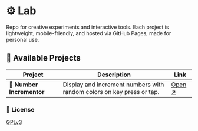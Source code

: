 # ⚙️ Lab

Repo for creative experiments and interactive tools. Each project is lightweight, mobile-friendly, and hosted via GitHub Pages, made for personal use.


## 🚀 Available Projects


| Project | Description | Link |
|--------|-------------|------|
| 🔢 **Number Incrementor** | Display and increment numbers with random colors on key press or tap.| <a href="https://navchandar.github.io/lab/number/" target="_blank">Open ↗</a> |



### 📑 License
[GPLv3](LICENSE)